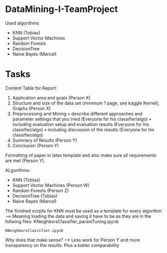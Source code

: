 # DataMining-I-TeamProject

Used algorithms
- KNN (Tobias)
- Support Vector Machines
- Random Forests
- DecisionTree
- Naive Bayes (Marcel)


# Tasks
Content Table for Report:
1. Application area and goals (Person X)
2. Structure and size of the data set (minimum 1 page, see kaggle Kernel), Graphs (Person X)
3. Preprocessing and Mining 
	• describe different approaches and parameter settings that you tried (Everyone for his classifier/algo)
	• including evaluation setup and evaluation results (Everyone for his classifier/algo)
	• including discussion of the results (Everyone for his classifier/algo)
4. Summary of Results (Person Y)
5. Conclusion (Person Y)

Formatting of paper in latex template and also make sure all requirements are met (Person Y).  


ALgorithms:
- KNN (Tobias)
- Support Vector Machines (Person W)
- Random Forests (Person Z)
- DecisionTree (Tobias)
- Naive Bayes (Marcel)



The finished scrpits for KNN must be used as a template for every algorithm
--> Meaning loading the data and saving it have to be as they are in the follwing files:
	KNeighborsClassifier_paramTuning.ipynb
 
	KNeighborsClassifier.ipynb

Why does that make sense? 
--> Less work for Person Y and more transparency on the results. Plus a better comparability

